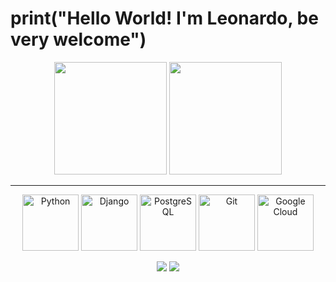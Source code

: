 # print("Hello World! I'm Leonardo, be very welcome")
<p align="center">
  <img height="180em" src="https://github-readme-stats.vercel.app/api?username=martinss27&show_icons=true&theme=radical"/>
  <img height="180em" src="https://github-readme-stats.vercel.app/api/top-langs/?username=martinss27&layout=compact&theme=radical"/>
</p>



---

<p align="center">
  <!-- Python -->
  <img src="https://img.icons8.com/color/144/000000/python.png" width="90" alt="Python"/>

  <!-- Django -->
  <img src="https://cdn.jsdelivr.net/gh/devicons/devicon/icons/django/django-plain.svg" width="90" alt="Django" />

  <!-- PostgreSQL -->
  <img src="https://cdn.jsdelivr.net/gh/devicons/devicon/icons/postgresql/postgresql-original.svg" width="90" alt="PostgreSQL"/>

  <!-- Git -->
  <img src="https://cdn.jsdelivr.net/gh/devicons/devicon/icons/git/git-original.svg" width="90" alt="Git"/>

  <!-- Google Cloud -->
  <img src="https://cdn.jsdelivr.net/gh/devicons/devicon/icons/googlecloud/googlecloud-original.svg" width="90" alt="Google Cloud"/>
</p>



<div align="center"> 
  <a href="mailto:leoalmeidamartins@gmail.com"><img src="https://img.shields.io/badge/-Gmail-%23333?style=for-the-badge&logo=gmail&logoColor=white" target="_blank"></a>
  <a href="https://www.linkedin.com/in/leonardomartinssdev/" target="_blank"><img src="https://img.shields.io/badge/-LinkedIn-%230077B5?style=for-the-badge&logo=linkedin&logoColor=white" target="_blank"></a> 
</div>

